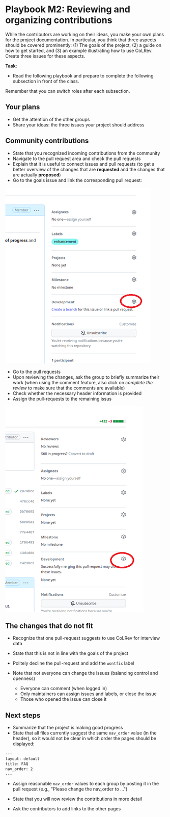 # Playbook M2: Reviewing and organizing contributions

While the contributors are working on their ideas, you make your own plans for the project documentation. In particular, you think that three aspects should be covered prominently: (1) The goals of the project, (2) a guide on how to get started, and (3) an example illustrating how to use CoLRev. Create three issues for these aspects.

**Task**:

- Read the following playbook and prepare to complete the following subsection in front of the class.

Remember that you can switch roles after each subsection.

## Your plans

- Get the attention of the other groups
- Share your ideas: the three issues your project should address

## Community contributions

- State that you recognized incoming contributions from the community
- Navigate to the pull request area and check the pull requests
- Explain that it is useful to connect issues and pull requests (to get a better overview of the changes that are **requested** and the changes that are actually **proposed**)
- Go to the goals issue and link the corresponding pull request:

![issue link pull-request](figures/issue-link-pull-request.png)

- Go to the pull requests
- Upon reviewing the changes, ask the group to briefly summarize their work (when using the comment feature, also click on *complete the review* to make sure that the comments are available)
- Check whether the necessary header information is provided 
- Assign the pull-requests to the remaining issus 

![pull-request link issue](figures/pull-request-link-issue.png)

## The changes that do not fit

- Recognize that one pull-request suggests to use CoLRev for interview data
- State that this is not in line with the goals of the project
- Politely decline the pull-request and add the `wontfix` label

- Note that not everyone can change the issues (balancing control and openness)

    - Everyone can comment (when logged in)
    - Only maintainers can assign issues and labels, or close the issue
    - Those who opened the issue can close it

## Next steps

- Summarize that the project is making good progress
- State that all files currently suggest the same `nav_order` value (in the header), so it would not be clear in which order the pages should be displayed:

```
---
layout: default
title: FAQ
nav_order: 2
---
```

- Assign reasonable `nav_order` values to each group by posting it in the pull request (e.g., "Please change the nav_order to ...")

- State that you will now review the contributions in more detail
- Ask the contributors to add links to the other pages

